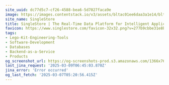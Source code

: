 ```yaml
---
site_uuid: dc77d5c7-cf26-4588-bea6-5d7027faca9e
image: https://images.contentstack.io/v3/assets/bltac01ee6daa3a1e14/blt65460a223657f85f/661047721952f027eefc0104/img_primary_opengraph_(1).png
site_name: SingleStore
title: SingleStore | The Real-Time Data Platform for Intelligent Applications
favicon: https://www.singlestore.com/favicon-32x32.png?v=277b9cbbe31e8bc416504cf3b902d430
tags:
- Lego-Kit-Engineering-Tools
- Software-Development
- Databases
- Backend-as-a-Service
- Products
og_screenshot_url: https://og-screenshots-prod.s3.amazonaws.com/1366x768/80/false/2d238e31187dd06a0fbe1c477af1007f580d954c638cd97a64e11f4e2271d69b.jpeg
last_jina_request: '2025-03-09T06:45:03.870Z'
jina_error: 'Error occurred'
og_last_fetch: '2025-03-07T05:20:56.415Z'
---
```


